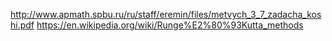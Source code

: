 http://www.apmath.spbu.ru/ru/staff/eremin/files/metvych_3_7_zadacha_koshi.pdf
https://en.wikipedia.org/wiki/Runge%E2%80%93Kutta_methods